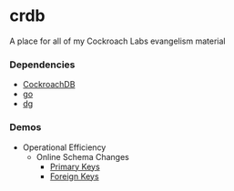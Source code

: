 # crdb
A place for all of my Cockroach Labs evangelism material

### Dependencies

* [CockroachDB](https://cockroachlabs.com)
* [go](https://go.dev)
* [dg](https://github.com/codingconcepts/dg)

### Demos

* Operational Efficiency
  * Online Schema Changes
    * [Primary Keys](online_schema_changes/primary_keys/README.md)
    * [Foreign Keys](online_schema_changes/foreign_keys/README.md)